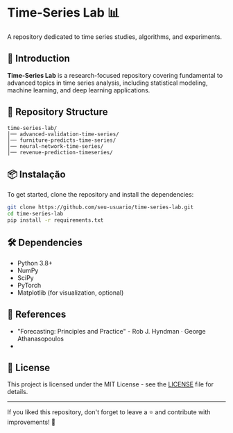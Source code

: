 # Time-Series Lab 📊  

A repository dedicated to time series studies, algorithms, and experiments.  

## 🚀 Introduction  

**Time-Series Lab** is a research-focused repository covering fundamental to advanced topics in time series analysis, including statistical modeling, machine learning, and deep learning applications.  

## 📂 Repository Structure  

```
time-series-lab/
│── advanced-validation-time-series/
│── furniture-predicts-time-series/
│── neural-network-time-series/
│── revenue-prediction-timeseries/
```

## 📦 Instalação

To get started, clone the repository and install the dependencies:  

```bash
git clone https://github.com/seu-usuario/time-series-lab.git
cd time-series-lab
pip install -r requirements.txt
```

## 🛠 Dependencies
- Python 3.8+
- NumPy
- SciPy
- PyTorch
- Matplotlib (for visualization, optional)

## 📖 References
- "Forecasting: Principles and Practice" - Rob J. Hyndman · George Athanasopoulos
- 
## 📜 License
This project is licensed under the MIT License - see the [LICENSE](LICENSE) file for details.

---
If you liked this repository, don't forget to leave a ⭐ and contribute with improvements! 🚀
